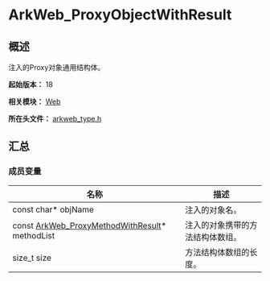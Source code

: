 # ArkWeb_ProxyObjectWithResult
<!--Kit: ArkWeb-->
<!--Subsystem: Web-->
<!--Owner: @aohui-->
<!--SE: @yaomingliu-->
<!--TSE: @ghiker-->

## 概述

注入的Proxy对象通用结构体。

**起始版本：** 18

**相关模块：** [Web](capi-web.md)

**所在头文件：** [arkweb_type.h](capi-arkweb-type-h.md)

## 汇总

### 成员变量

| 名称                                                 | 描述 |
|----------------------------------------------------| -- |
| const char* objName                                | 注入的对象名。 |
| const [ArkWeb_ProxyMethodWithResult](capi-web-arkweb-proxymethodwithresult.md)* methodList | 注入的对象携带的方法结构体数组。 |
| size_t size                                        | 方法结构体数组的长度。 |



